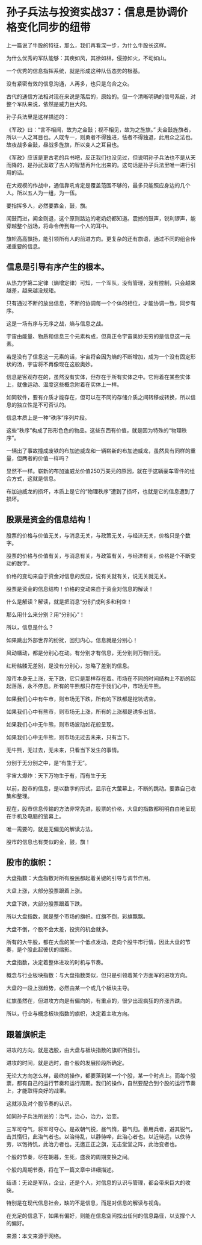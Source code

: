 # 孙子兵法与投资实战37：信息是协调价格变化同步的纽带

上一篇说了牛股的特征，那么，我们再看深一步，为什么牛股长这样。

为什么优秀的军队能够：其疾如风，其徐如林，侵掠如火，不动如山。

一个优秀的信息指挥系统，就是形成这种队伍态势的根基。

没有紧密有效的信息沟通，人再多，也只是乌合之众。

古代的通信方法相对现在来说是落后的，原始的。但一个清晰明确的信号系统，对整个军队来说，依然是威力巨大的。

孙子兵法里是这样描述的：

《军政》曰：“言不相闻，故为之金鼓；视不相见，故为之旌旗。” 夫金鼓旌旗者，所以一人之耳目也。人既专一，则勇者不得独进，怯者不得独退，此用众之法也。故夜战多金鼓，昼战多旌旗，所以变人之耳目也。

《军政》应该是更古老的兵书吧，反正我们也没见过，但说明孙子兵法也不是从天而降的，是孙武汲取了古人的智慧再升化出来的。这句话是孙子兵法里唯一进行引用的话。

在大规模的作战中，通信靠吼肯定是覆盖范围不够的，最多只能照应身边的几个人。所以五人为一组，为一伍。

要指挥多人，必然要靠金，鼓，旗。

闻鼓而进，闻金则退，这个原则路边的老奶奶都知道。震撼的鼓声，锐利锣声，能穿越整个战场，将命令传到每一个人的耳中。

旗帜高高飘扬，能引领所有人的前进方向。更复杂的还有旗语，通过不同的组合传递重要的信息。

## 信息是引导有序产生的根本。

从热力学第二定律（熵增定律）可知，一个军队，没有管理，没有控制，只会越来越差，越来越没规矩。

只有通过不断的放出信息，不断的协调每一个个体的相位，才能协调一致，同步有序。

这是一场有序与无序之战，熵与信息之战。

宇宙由能量、物质和信息三个元素构成，但真正令宇宙奥妙无穷的是信息这一元素。

若是没有了信息这一元素的话，宇宙将会因为熵的不断增加，成为一个没有固定形状的汤，宇宙将不再像现在这般奥妙。

信息是客观存在的，虽然没有实体，但存在于所有实体之中。它附着在某些实体上，就像运动、温度这些概念附着在实体上一样。

如同软件，要有介质才能存在，但可以在不同的存储介质之间转移或转换，所以信息的独立性是不可否认的。

信息本质上是一种“秩序”序列片段。

这些“秩序”构成了形形色色的物品。这些东西有价值，就是因为特殊的“物理秩序”。

一辆出了事故撞成废铁的布加迪威龙和一辆崭新的布加迪威龙，虽然具有同样的重量，但两者的价值一样吗？

显然不一样。崭新的布加迪威龙价值250万美元的原因，就在于这辆豪车零件的组合方式，这就是信息。

布加迪威龙的损坏，本质上是它的“物理秩序”遭到了损坏，也就是它的信息遭到了损坏。

## 股票是资金的信息结构！

股票的价格与价值无关，与消息无关，与政策无关，与经济无关，价格只是个数字。

股票的价格与价值有关，与消息有关，与政策有关，与经济有关，价格是个不断变动的数字。

价格的变动来自于资金对信息的反应，说有关就有关，说无关就无关。

股票是资金的信息结构！价格的变动来自于资金对信息的解读！

什么是解读？解读，就是把消息“分别”成利多和利空！

那么用什么来分别？用“分别心”！

所以，信息是什么？

如果跳出外部世界的纷扰，回归内心。信息就是分别心！

风动幡动，都是分别心在动。有分别才有信息，无分别则万物归无。

红粉骷髅无差别，是没有分别心，忽略了差别的信息。

股市本身无上涨，无下跌，它只是那样存在着。市场在不同的时间结构上不断的起起落落，永不停息。所有的牛熊都只存在于我们心中，市场无牛熊。

如果我们心中有牛市，则市场无下跌，所有的下跌都是挖坑诱空。

如果我们心中有熊市，则市场无上涨，所有的上涨都是诱多出货。

如果我们心中无牛熊，则市场波动如花般呈现。

如果我们心中无牛熊，则市场无过去未来，只有当下。

无牛熊，无过去，无未来，只看当下发生的事情。

分别于无分别之中，是“有生于无”。


宇宙大爆炸：天下万物生于有，而有生于无

以前，股市的信息，是以数字的形式，显示在大萤幕上，不断的跳动。要靠自己收集和整理。

现在，股市信息传输的方法非常先进，股票的价格，大盘的指数都明明白白地呈现在手机及电脑的萤幕上。

唯一需要的，就是无偏见的解读方法。

股市的信息也有类似的金，鼓，旗！

## 股市的旗帜：

大盘指数：大盘指数对所有股民都起着关键的引导与调节作用。

大盘上涨，大部分股票跟着上涨。

大盘下跌，大部分股票跟着下跌。

所以大盘指数，就是整个市场的旗帜。红旗不倒，彩旗飘飘。

大盘不倒，个股不会太差，投资的机会就多。

所有的大牛股，都在大盘的某一个低点发动，走向个股牛市行情，因此大盘的节奏，是个股此起彼伏的缩影。

大盘指数，决定着整体进攻的时机与节奏。

概念与行业板块指数：与大盘指数类似，但只是引领着某个方面军的进攻方向。

大盘的一段上涨趋势，必然由某一个或几个板块主导。

红旗虽然在，但进攻方向是有偏向的，有重点的，很少出现疯狂的齐涨齐跌。

所以，行业与概念板块指数的旗帜，决定着主攻方向。


## 跟着旗帜走

进攻的方向，就是选股，由大盘与板块指数的旗帜所指引。

进攻的时间，就是选时，由个股的发展阶段所确定。

无论大方向怎么样，最终的操作，都要落到某一个个股，某一个时点上。而每个股票，都有自己的运行节奏和运行周期。我们的操作，自然要配合到个股的运行节奏上，才能取得良好的战果。

这就涉及对个股节奏的认识。

如同孙子兵法所说的：治气，治心，治力，治变。

三军可夺气，将军可夺心。是故朝气锐，昼气惰，暮气归。善用兵者，避其锐气，击其惰归，此治气者也。以治待乱，以静待哗，此治心者也。以近待远，以佚待劳，以饱待饥，此治力者也。无邀正正之旗，无击堂堂之阵，此治变者也。

个股的节奏，尽在朝暮，生死，盛衰的周期变换之间。

个股的周期节奏，将在下一篇文章中详细描述。

结语：无论是军队，企业，还是个人，对信息的认识与管理，都会带来巨大的收获。

特别是在现代信息社会，缺的不是信息，而是对信息的解读与视角。

在充足的信息下，如果有偏好，则能在信息空间找出任何的信息路径，以支撑个人的偏好。

来源：本文来源于网络。
